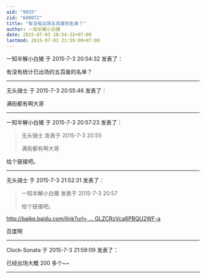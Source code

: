 ```yaml
---
aid: "9025"
zid: "600072"
title: "有没有出场五百废的名单？"
author: 一知半解小白猪
date: 2015-07-03 20:54:32+07:00
lastmod: 2015-07-03 21:59:00+07:00
---
```


一知半解小白猪 于 2015-7-3 20:54:32 发表了：

有没有统计已出场的五百废的名单？

---

无头骑士 于 2015-7-3 20:55:46 发表了：

满街都有啊大哥

---

一知半解小白猪 于 2015-7-3 20:57:23 发表了：

> 无头骑士 发表于 2015-7-3 20:55
>
> 满街都有啊大哥

给个链接吧。

---

无头骑士 于 2015-7-3 21:52:31 发表了：

> 一知半解小白猪 发表于 2015-7-3 20:57
>
> 给个链接吧。

[http://baike.baidu.com/link?url= ... GLZCRzVca6PBQU2WF-a](http://baike.baidu.com/link?url=16Sblk-dvtEOnBs-dLIU2izR9-bDClkrwT0xt1VArCMYHGo3xIHO7hVxMHtzlUM-HNlGLZCRzVca6PBQU2WF-a)

百度啊

---

Clock-Sonata 于 2015-7-3 21:59:09 发表了：

已经出场大概 200 多个~~

---
